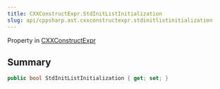 ```yaml
---
title: CXXConstructExpr.StdInitListInitialization
slug: api/cppsharp.ast.cxxconstructexpr.stdinitlistinitialization
---
```

Property in [CXXConstructExpr](/api/cppsharp/ast/cxxconstructexpr)

## Summary



```csharp
public bool StdInitListInitialization { get; set; }
```

